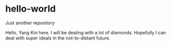 # hello-world
Just another repository

Hello, Yang Kin here. I will be dealing with a lot of diamonds. Hopefully I can deal with super ideals in the not-to-distant future.
